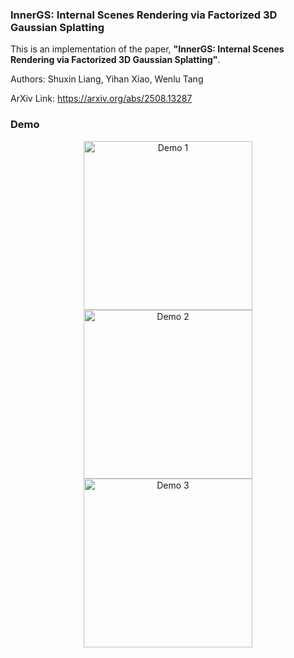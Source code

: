 ### **InnerGS: Internal Scenes Rendering via Factorized 3D Gaussian Splatting**

This is an implementation of the paper, **"InnerGS: Internal Scenes Rendering via Factorized 3D Gaussian Splatting"**.

Authors: Shuxin Liang, Yihan Xiao, Wenlu Tang

ArXiv Link: https://arxiv.org/abs/2508.13287

### Demo

<div align="center">
  <img src="asset/demo1.gif" width="270" alt="Demo 1">
  <img src="asset/demo2.gif" width="270" alt="Demo 2">
  <img src="asset/demo3.gif" width="270" alt="Demo 3">
</div>
